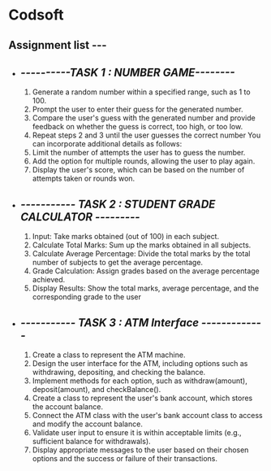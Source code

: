 
# Codsoft
## Assignment list ---
+ ## ***----------TASK 1  :  NUMBER GAME--------***

  1. Generate a random number within a specified range, such as 1 to 100.
  2. Prompt the user to enter their guess for the generated number.
  3. Compare the user's guess with the generated number and provide feedback on whether the guess is correct, too high, or too low.
  4. Repeat steps 2 and 3 until the user guesses the correct number You can incorporate additional details as follows:
  5. Limit the number of attempts the user has to guess the number.
  6. Add the option for multiple rounds, allowing the user to play again.
  7. Display the user's score, which can be based on the number of attempts taken or rounds won.
    

+ ## ***-----------  TASK 2  :   STUDENT GRADE CALCULATOR ---------***

  1. Input: Take marks obtained (out of 100) in each subject.
  2. Calculate Total Marks: Sum up the marks obtained in all subjects.
  3. Calculate Average Percentage: Divide the total marks by the total number of subjects to get the average percentage.
  4. Grade Calculation: Assign grades based on the average percentage achieved.
  5. Display Results: Show the total marks, average percentage, and the corresponding grade to the user


+ ## ***----------- TASK 3  :   ATM Interface -------------***

  1. Create a class to represent the ATM machine.
  2. Design the user interface for the ATM, including options such as withdrawing, depositing, and checking the balance.
  3. Implement methods for each option, such as withdraw(amount), deposit(amount), and checkBalance().
  4. Create a class to represent the user's bank account, which stores the account balance.
  5. Connect the ATM class with the user's bank account class to access and modify the account balance.
  6. Validate user input to ensure it is within acceptable limits (e.g., sufficient balance for withdrawals).
  7. Display appropriate messages to the user based on their chosen options and the success or failure of their transactions.
